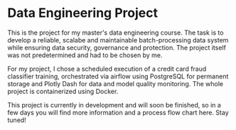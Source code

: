 # Data Engineering Project 

This is the project for my master's data engineering course. The task is to develop a reliable, scalabe and maintainable batch-processing data system while ensuring data security, governance and protection. The project itself was not predetermined and had to be chosen by me. 

For my project, I chose a scheduled execution of a credit card fraud classifier training, orchestrated via airflow using PostgreSQL for permanent storage and Plotly Dash for data and model quality monitoring. The whole project is containerized using Docker. 

This project is currently in development and will soon be finished, so in a few days you will find more information and a process flow chart here. Stay tuned!

